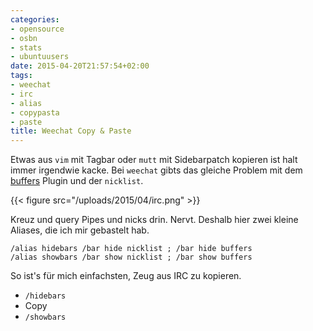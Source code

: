 ```yaml
---
categories:
- opensource
- osbn
- stats
- ubuntuusers
date: 2015-04-20T21:57:54+02:00
tags:
- weechat
- irc
- alias
- copypasta
- paste
title: Weechat Copy & Paste
---
```


Etwas aus `vim` mit Tagbar oder `mutt` mit Sidebarpatch kopieren ist halt
immer irgendwie kacke. Bei `weechat` gibts das gleiche Problem mit dem
[buffers]() Plugin und der `nicklist`.

{{< figure src="/uploads/2015/04/irc.png" >}}

Kreuz und query Pipes und nicks drin. Nervt. Deshalb hier zwei kleine
Aliases, die ich mir gebastelt hab.

```
/alias hidebars /bar hide nicklist ; /bar hide buffers
/alias showbars /bar show nicklist ; /bar show buffers
```

So ist's für mich einfachsten, Zeug aus IRC zu kopieren.

* `/hidebars`
* Copy
* `/showbars`

